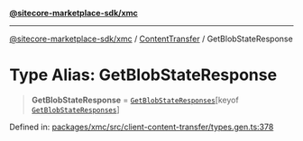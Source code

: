 [**@sitecore-marketplace-sdk/xmc**](../../../../README.md)

***

[@sitecore-marketplace-sdk/xmc](../../../../README.md) / [ContentTransfer](../README.md) / GetBlobStateResponse

# Type Alias: GetBlobStateResponse

> **GetBlobStateResponse** = [`GetBlobStateResponses`](GetBlobStateResponses.md)\[keyof [`GetBlobStateResponses`](GetBlobStateResponses.md)\]

Defined in: [packages/xmc/src/client-content-transfer/types.gen.ts:378](https://github.com/Sitecore/marketplace-sdk/blob/047115917e8843232ba2a4ba284b67585698b1c5/packages/xmc/src/client-content-transfer/types.gen.ts#L378)
